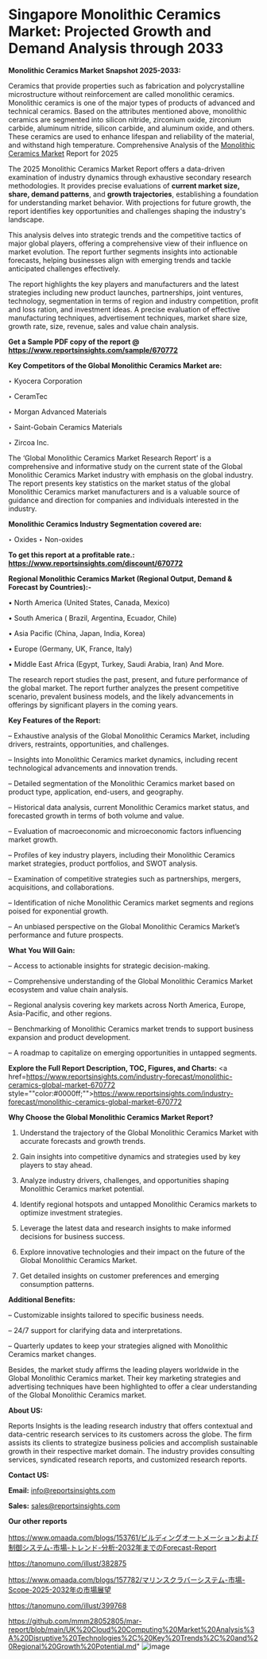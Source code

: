 # Singapore Monolithic Ceramics Market: Projected Growth and Demand Analysis through 2033

<strong>Monolithic Ceramics Market Snapshot 2025-2033:</strong>

Ceramics that provide properties such as fabrication and polycrystalline microstructure without reinforcement are called monolithic ceramics. Monolithic ceramics is one of the major types of products of advanced and technical ceramics. Based on the attributes mentioned above, monolithic ceramics are segmented into silicon nitride, zirconium oxide, zirconium carbide, aluminum nitride, silicon carbide, and aluminum oxide, and others. These ceramics are used to enhance lifespan and reliability of the material, and withstand high temperature. Comprehensive Analysis of the <a href=https://www.reportsinsights.com/sample/670772>Monolithic Ceramics Market</a> Report for 2025

The 2025 Monolithic Ceramics Market Report offers a data-driven examination of industry dynamics through exhaustive secondary research methodologies. It provides precise evaluations of <strong>current market size, share, demand patterns</strong>, and <strong>growth trajectories</strong>, establishing a foundation for understanding market behavior. With projections for future growth, the report identifies key opportunities and challenges shaping the industry's landscape.

This analysis delves into strategic trends and the competitive tactics of major global players, offering a comprehensive view of their influence on market evolution. The report further segments insights into actionable forecasts, helping businesses align with emerging trends and tackle anticipated challenges effectively.

The report highlights the key players and manufacturers and the latest strategies including new product launches, partnerships, joint ventures, technology, segmentation in terms of region and industry competition, profit and loss ration, and investment ideas. A precise evaluation of effective manufacturing techniques, advertisement techniques, market share size, growth rate, size, revenue, sales and value chain analysis.

<strong>Get a Sample PDF copy of the report @ <a href=https://www.reportsinsights.com/sample/670772 style=color:#0000ff;>https://www.reportsinsights.com/sample/670772</a></strong>

<strong>Key Competitors of the Global Monolithic Ceramics Market are:</strong>

‣ Kyocera Corporation

‣ CeramTec

‣ Morgan Advanced Materials

‣ Saint-Gobain Ceramics Materials

‣ Zircoa Inc.

The ‘Global Monolithic Ceramics Market Research Report’ is a comprehensive and informative study on the current state of the Global Monolithic Ceramics Market industry with emphasis on the global industry. The report presents key statistics on the market status of the global Monolithic Ceramics market manufacturers and is a valuable source of guidance and direction for companies and individuals interested in the industry.

<strong>Monolithic Ceramics Industry Segmentation covered are:</strong>

‣ Oxides
‣ Non-oxides

<strong>To get this report at a profitable rate.: <a href=https://www.reportsinsights.com/discount/670772 style=color:#0000ff;>https://www.reportsinsights.com/discount/670772</a></strong>

<strong>Regional Monolithic Ceramics Market (Regional Output, Demand &amp; Forecast by Countries):-</strong>

• North America (United States, Canada, Mexico)

• South America ( Brazil, Argentina, Ecuador, Chile)

• Asia Pacific (China, Japan, India, Korea)

• Europe (Germany, UK, France, Italy)

• Middle East Africa (Egypt, Turkey, Saudi Arabia, Iran) And More.

The research report studies the past, present, and future performance of the global market. The report further analyzes the present competitive scenario, prevalent business models, and the likely advancements in offerings by significant players in the coming years.

<strong>Key Features of the Report:</strong>

– Exhaustive analysis of the Global Monolithic Ceramics Market, including drivers, restraints, opportunities, and challenges.

– Insights into Monolithic Ceramics market dynamics, including recent technological advancements and innovation trends.

– Detailed segmentation of the Monolithic Ceramics market based on product type, application, end-users, and geography.

– Historical data analysis, current Monolithic Ceramics market status, and forecasted growth in terms of both volume and value.

– Evaluation of macroeconomic and microeconomic factors influencing market growth.

– Profiles of key industry players, including their Monolithic Ceramics market strategies, product portfolios, and SWOT analysis.

– Examination of competitive strategies such as partnerships, mergers, acquisitions, and collaborations.

– Identification of niche Monolithic Ceramics market segments and regions poised for exponential growth.

– An unbiased perspective on the Global Monolithic Ceramics Market’s performance and future prospects.

<strong>What You Will Gain:</strong>

– Access to actionable insights for strategic decision-making.

– Comprehensive understanding of the Global Monolithic Ceramics Market ecosystem and value chain analysis.

– Regional analysis covering key markets across North America, Europe, Asia-Pacific, and other regions.

– Benchmarking of Monolithic Ceramics market trends to support business expansion and product development.

– A roadmap to capitalize on emerging opportunities in untapped segments.

<strong>Explore the Full Report Description, TOC, Figures, and Charts:</strong>
<a href=https://www.reportsinsights.com/industry-forecast/monolithic-ceramics-global-market-670772 style=""color:#0000ff;"">https://www.reportsinsights.com/industry-forecast/monolithic-ceramics-global-market-670772</a>

<strong>Why Choose the Global Monolithic Ceramics Market Report?</strong>

1. Understand the trajectory of the Global Monolithic Ceramics Market with accurate forecasts and growth trends.

2. Gain insights into competitive dynamics and strategies used by key players to stay ahead.

3. Analyze industry drivers, challenges, and opportunities shaping Monolithic Ceramics market potential.

4. Identify regional hotspots and untapped Monolithic Ceramics markets to optimize investment strategies.

5. Leverage the latest data and research insights to make informed decisions for business success.

6. Explore innovative technologies and their impact on the future of the Global Monolithic Ceramics Market.

7. Get detailed insights on customer preferences and emerging consumption patterns.

<strong>Additional Benefits:</strong>

– Customizable insights tailored to specific business needs.

– 24/7 support for clarifying data and interpretations.

– Quarterly updates to keep your strategies aligned with Monolithic Ceramics market changes.

Besides, the market study affirms the leading players worldwide in the Global Monolithic Ceramics market. Their key marketing strategies and advertising techniques have been highlighted to offer a clear understanding of the Global Monolithic Ceramics market.

<strong><strong>About US</strong>:</strong>

Reports Insights is the leading research industry that offers contextual and data-centric research services to its customers across the globe. The firm assists its clients to strategize business policies and accomplish sustainable growth in their respective market domain. The industry provides consulting services, syndicated research reports, and customized research reports.

<strong>Contact US:</strong>

<p class=><b>Email:</b> <a href=mailto:info@reportsinsights.com>info@reportsinsights.com</a></p>
<p class=><b>Sales:</b> <a href=mailto:sales@reportsinsights.com>sales@reportsinsights.com</a></p>

<strong>Our other reports</strong>

<a href=https://www.omaada.com/blogs/153761/ビルディングオートメーションおよび制御システム-市場-トレンド-分析-2032年までのForecast-Report>https://www.omaada.com/blogs/153761/ビルディングオートメーションおよび制御システム-市場-トレンド-分析-2032年までのForecast-Report</a>

<a href=https://tanomuno.com/illust/382875>https://tanomuno.com/illust/382875</a>

<a href=https://www.omaada.com/blogs/157782/マリンスクラバーシステム-市場-Scope-2025-2032年の市場展望>https://www.omaada.com/blogs/157782/マリンスクラバーシステム-市場-Scope-2025-2032年の市場展望</a>

<a href=https://tanomuno.com/illust/399768>https://tanomuno.com/illust/399768</a>

<a href=https://github.com/mmm28052805/mar-report/blob/main/UK%20Cloud%20Computing%20Market%20Analysis%3A%20Disruptive%20Technologies%2C%20Key%20Trends%2C%20and%20Regional%20Growth%20Potential.md>https://github.com/mmm28052805/mar-report/blob/main/UK%20Cloud%20Computing%20Market%20Analysis%3A%20Disruptive%20Technologies%2C%20Key%20Trends%2C%20and%20Regional%20Growth%20Potential.md</a>"
![image](https://github.com/user-attachments/assets/29c53544-2bf2-42c3-a7d1-93b9924a0464)
